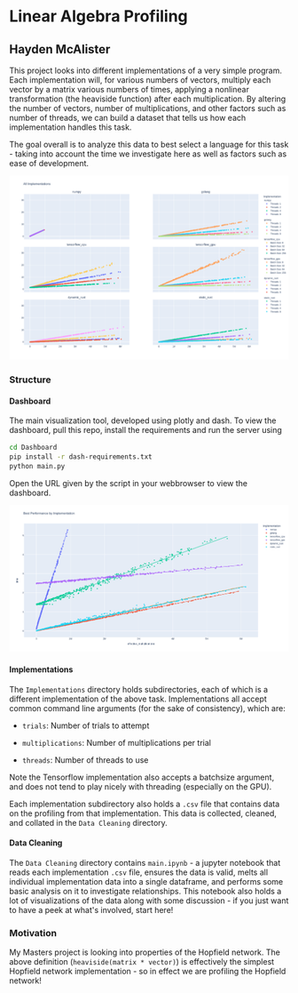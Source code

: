 # Linear Algebra Profiling
## Hayden McAlister

This project looks into different implementations of a very simple program. Each implementation will, for various numbers of vectors, multiply each vector by a matrix various numbers of times, applying a nonlinear transformation (the heaviside function) after each multiplication. By altering the number of vectors, number of multiplications, and other factors such as number of threads, we can build a dataset that tells us how each implementation handles this task.

The goal overall is to analyze this data to best select a language for this task - taking into account the time we investigate here as well as factors such as ease of development.

![An example plot from the dashboard developed, showing all implementations colored by threads and batchsizes](images/AllImplementations.png)

### Structure

#### Dashboard

The main visualization tool, developed using plotly and dash.  To view the dashboard, pull this repo, install the requirements and run the server using 

```bash
cd Dashboard
pip install -r dash-requirements.txt
python main.py
```

Open the URL given by the script in your webbrowser to view the dashboard.

![An example plot from the dashboard developed, showing the best performing implementations](images/BestPerformance.png)

#### Implementations
The `Implementations` directory holds subdirectories, each of which is a different implementation of the above task. Implementations all accept common command line arguments (for the sake of consistency), which are:

- `trials`:
    Number of trials to attempt

- `multiplications`: 
    Number of multiplications per trial

- `threads`: 
    Number of threads to use

Note the Tensorflow implementation also accepts a batchsize argument, and does not tend to play nicely with threading (especially on the GPU).

Each implementation subdirectory also holds a `.csv` file that contains data on the profiling from that implementation. This data is collected, cleaned, and collated in the `Data Cleaning` directory.

#### Data Cleaning

The `Data Cleaning` directory contains `main.ipynb` - a jupyter notebook that reads each implementation `.csv` file, ensures the data is valid, melts all individual implementation data into a single dataframe, and performs some basic analysis on it to investigate relationships. This notebook also holds a lot of visualizations of the data along with some discussion - if you just want to have a peek at what's involved, start here!

### Motivation

My Masters project is looking into properties of the Hopfield network. The above definition (`heaviside(matrix * vector)`) is effectively the simplest Hopfield network implementation - so in effect we are profiling the Hopfield network!